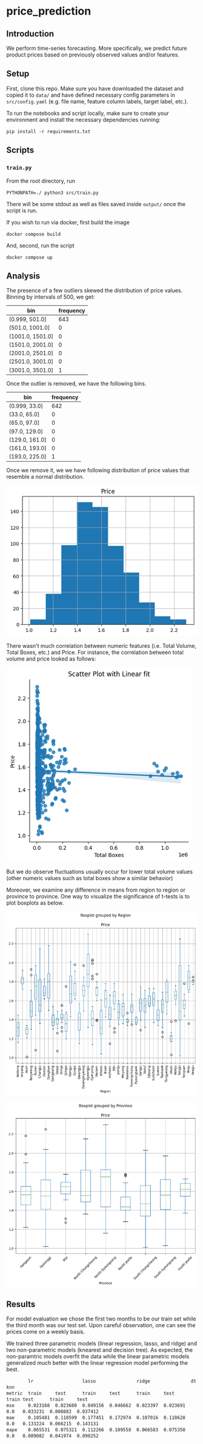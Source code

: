 # price_prediction



## Introduction

We perform time-series forecasting. More specifically, we predict future product prices based on previously observed values and/or features. 


## Setup

First, clone this repo. Make sure you have downloaded the dataset and copied it to `data/` and have defined necessary config parameters in `src/config.yaml` (e.g. file name, feature column labels, target label, etc.).

To run the notebooks and script locally, make sure to create your environment and install the necessary dependencies running:

    pip install -r requirements.txt


## Scripts


### `train.py`

From the root directory, run

    PYTHONPATH=./ python3 src/train.py

There will be some stdout as well as files saved inside `output/` once the script is run.

If you wish to run via docker, first build the image

    docker compose build

And, second, run the script

    docker compose up



## Analysis

The presence of a few outliers skewed the distribution of price values. Binning by intervals of 500, we get:

|bin | frequency |
|---------------|------|
|(0.999, 501.0] | 643 |
|(501.0, 1001.0] | 0 |
|(1001.0, 1501.0]| 0 |
|(1501.0, 2001.0]| 0 |
|(2001.0, 2501.0]| 0 |
|(2501.0, 3001.0]| 0 |
|(3001.0, 3501.0]| 1 |
 

Once the outlier is removed, we have the following bins.

|bin | frequency |
|---------------|------|
|(0.999, 33.0]  |   642
|(33.0, 65.0]   |     0
|(65.0, 97.0]   |     0
|(97.0, 129.0]  |     0
|(129.0, 161.0] |     0
|(161.0, 193.0] |     0
|(193.0, 225.0]  |    1

Once we remove it, we we have following distribution of price values that resemble a normal distribution.

![](resources/normal.png)


There wasn't much correlation between numeric features (i.e. Total Volume, Total Boxes, etc.) and Price. For instance, the correlation between total volume and price looked as follows:

![](resources/pricetotalboxcorr.png)

But we do observe fluctuations usually occur for lower total volume values (other numeric values such as total boxes show a similar behavior)


Moreover, we examine any difference in means from region to region or province to province. One way to visualize the significance of t-tests is to plot boxplots as below.

![](resources/boxplotbycity.png)


![](resources/boxplotbyprovince.png)


## Results


For model evaluation we chose the first two months to be our train set while the third month was our test set. Upon careful observation, one can see the prices come on a weekly basis.

We trained three parametric models (linear regression, lasso, and ridge) and two non-parametric models (knearest and decision tree). As expected, the non-paramtric models overfit the data while the linear parametric models generalized much better with the linear regression model performing the best.


            lr                  lasso               ridge               dt              knn          
    metric  train     test      train     test      train     test      train test      train     test                                                                              
    mse     0.023168  0.023680  0.049156  0.046662  0.023397  0.023691  0.0   0.033231  0.008882  0.037412
    mae     0.105481  0.118599  0.177451  0.172974  0.107016  0.118628  0.0   0.133224  0.066215  0.143131
    mape    0.065531  0.075321  0.112266  0.109558  0.066583  0.075350  0.0   0.089082  0.041974  0.090252